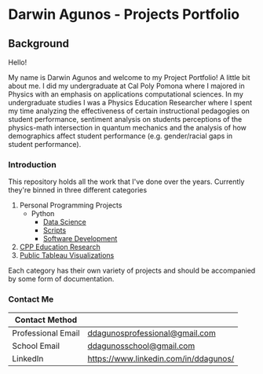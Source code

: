 # Darwin Agunos - Projects Portfolio

## Background

Hello! 

My name is Darwin Agunos and welcome to my Project Portfolio! A little bit about me. I did my undergraduate at Cal Poly Pomona where I majored in Physics with an emphasis on applications computational sciences. In my undergraduate studies I was a Physics Education Researcher where I spent my time analyzing the effectiveness of certain instructional pedagogies on student performance, sentiment analysis on students perceptions of the physics-math intersection in quantum mechanics and the analysis of how demographics affect student performance (e.g. gender/racial gaps in student performance). 

### Introduction

This repository holds all the work that I've done over the years. Currently they're binned in three different categories

1. Personal Programming Projects
    - Python
      - [Data Science](https://github.com/darwin-a/PersonalProjects/tree/master/Personal%20Programming%20Projects/Python/Data%20Science)
      - [Scripts](https://github.com/darwin-a/PersonalProjects/tree/master/Personal%20Programming%20Projects/Python/Scripts)
      - [Software Development](https://github.com/darwin-a/PersonalProjects/tree/master/Personal%20Programming%20Projects/Python/Software%20Development)
2. [CPP Education Research](https://github.com/darwin-a/PersonalProjects/tree/master/Physics%20Education%20Research)
3. [Public Tableau Visualizations](https://github.com/darwin-a/PersonalProjects/tree/master/Tableau%20Public%20Visualizations)

Each category has their own variety of projects and should be accompanied by some form of documentation. 

### Contact Me

| Contact Method |  |
| --- | --- |
| Professional Email | ddagunosprofessional@gmail.com |
| School Email | ddagunosschool@gmail.com |
| LinkedIn | https://www.linkedin.com/in/ddagunos/ |
